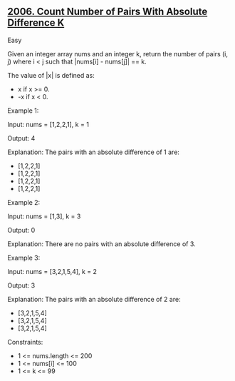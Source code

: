 ## [2006. Count Number of Pairs With Absolute Difference K](https://leetcode.com/problems/count-number-of-pairs-with-absolute-difference-k/)

Easy

Given an integer array nums and an integer k, return the number of pairs (i, j) where i < j such that |nums[i] - nums[j]| == k.

The value of |x| is defined as:

- x if x >= 0.
- -x if x < 0.
 

Example 1:

Input: nums = [1,2,2,1], k = 1

Output: 4

Explanation: The pairs with an absolute difference of 1 are:

- [1,2,2,1]
- [1,2,2,1]
- [1,2,2,1]
- [1,2,2,1]

Example 2:

Input: nums = [1,3], k = 3

Output: 0

Explanation: There are no pairs with an absolute difference of 3.

Example 3:

Input: nums = [3,2,1,5,4], k = 2

Output: 3

Explanation: The pairs with an absolute difference of 2 are:

- [3,2,1,5,4]
- [3,2,1,5,4]
- [3,2,1,5,4]
 

Constraints:

- 1 <= nums.length <= 200
- 1 <= nums[i] <= 100
- 1 <= k <= 99